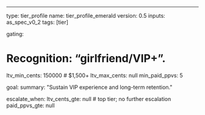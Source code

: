 ---
type: tier_profile
name: tier_profile_emerald
version: 0.5
inputs: as_spec_v0_2
tags: [tier]

gating:
  # Recognition: “girlfriend/VIP+”.
  ltv_min_cents: 150000         # $1,500+
  ltv_max_cents: null
  min_paid_ppvs: 5

goal:
  summary: "Sustain VIP experience and long-term retention."

escalate_when:
  ltv_cents_gte: null           # top tier; no further escalation
  paid_ppvs_gte: null